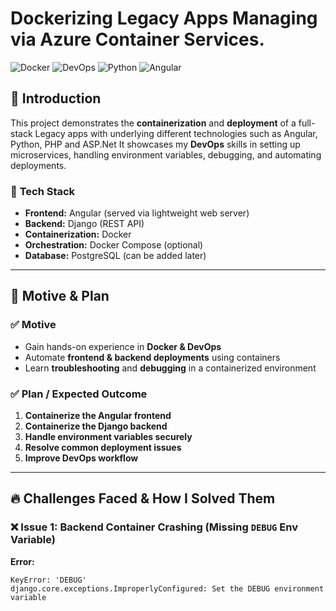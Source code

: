 # Dockerizing Legacy Apps Managing via Azure Container Services.

![Docker](https://img.shields.io/badge/Docker-Containerization-blue?logo=docker)
![DevOps](https://img.shields.io/badge/DevOps-CI/CD-orange?logo=githubactions)
![Python](https://img.shields.io/badge/Python-Django-green?logo=python)
![Angular](https://img.shields.io/badge/Angular-Frontend-red?logo=angular)

## 📌 **Introduction**
This project demonstrates the **containerization** and **deployment** of a full-stack Legacy apps with underlying different technologies such as Angular, Python, PHP and ASP.Net
It showcases my **DevOps** skills in setting up microservices, handling environment variables, debugging, and automating deployments.

### 🔹 **Tech Stack**
- **Frontend:** Angular (served via lightweight web server)
- **Backend:** Django (REST API)
- **Containerization:** Docker
- **Orchestration:** Docker Compose (optional)
- **Database:** PostgreSQL (can be added later)

---

## 🎯 **Motive & Plan**

### ✅ **Motive**
- Gain hands-on experience in **Docker & DevOps**
- Automate **frontend & backend deployments** using containers
- Learn **troubleshooting** and **debugging** in a containerized environment

### ✅ **Plan / Expected Outcome**
1. **Containerize the Angular frontend**
2. **Containerize the Django backend**
3. **Handle environment variables securely**
4. **Resolve common deployment issues**
5. **Improve DevOps workflow**

---

## 🔥 **Challenges Faced & How I Solved Them**

### ❌ Issue 1: Backend Container Crashing (Missing `DEBUG` Env Variable)
**Error:**  
```plaintext
KeyError: 'DEBUG'
django.core.exceptions.ImproperlyConfigured: Set the DEBUG environment variable

